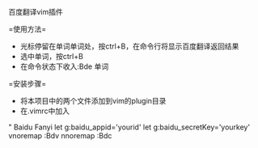 百度翻译vim插件

=使用方法=
* 光标停留在单词单词处，按ctrl+B，在命令行将显示百度翻译返回结果
* 选中单词，按ctrl+B
* 在命令状态下收入:Bde 单词

=安装步骤=
* 将本项目中的两个文件添加到vim的plugin目录
* 在.vimrc中加入

" Baidu Fanyi
let g:baidu_appid='yourid'
let g:baidu_secretKey='yourkey'
vnoremap <silent> <C-B> :<C-u>Bdv<CR>
nnoremap <silent> <C-B> :<C-u>Bdc<CR>
